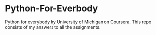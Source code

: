 # Python-For-Everbody
Python for everybody by University of Michigan on Coursera. This repo consists of my answers to all the assignments.
